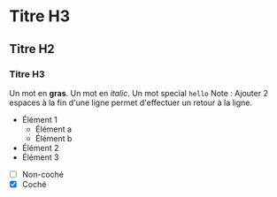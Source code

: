 # Titre H3

## Titre H2

### Titre H3

Un mot en **gras**.
Un mot en _italic_.
Un mot special `hello`
Note : Ajouter 2 espaces à la fin d'une ligne permet d'effectuer un retour à la ligne.

- Élément 1
  - Élément a
  - Élément b
- Élément 2
- Élément 3

* [ ] Non-coché
* [x] Coché
